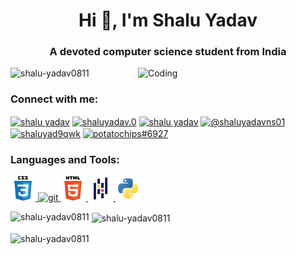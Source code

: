 <!--
**Shalu-Yadav0811/Shalu-Yadav0811** is a ✨ _special_ ✨ repository because its `README.md` (this file) appears on your GitHub profile.

Here are some ideas to get you started:

- 🔭 I’m currently working on ...
- 🌱 I’m currently learning ...
- 👯 I’m looking to collaborate on ...
- 🤔 I’m looking for help with ...
- 💬 Ask me about ...
- 📫 How to reach me: ...
- 😄 Pronouns: ...
- ⚡ Fun fact: ...
-->
<h1 align="center">Hi 👋, I'm Shalu Yadav</h1>
<h3 align="center">A devoted computer science student from India</h3>

<img align="right" alt="Coding" width="300" src="![image](https://github.com/Shalu-Yadav0811/Shalu-Yadav0811/assets/143307492/6fde477b-b5a7-4c63-b973-9044056347ca)
">

<p align="left"> <img src="https://komarev.com/ghpvc/?username=shalu-yadav0811&label=Profile%20views&color=0e75b6&style=flat" alt="shalu-yadav0811" /> </p>

<h3 align="left">Connect with me:</h3>
<p align="left">
<a href="https://linkedin.com/in/shalu yadav" target="blank"><img align="center" src="https://raw.githubusercontent.com/rahuldkjain/github-profile-readme-generator/master/src/images/icons/Social/linked-in-alt.svg" alt="shalu yadav" height="30" width="40" /></a>
<a href="https://instagram.com/shaluyadav.0" target="blank"><img align="center" src="https://raw.githubusercontent.com/rahuldkjain/github-profile-readme-generator/master/src/images/icons/Social/instagram.svg" alt="shaluyadav.0" height="30" width="40" /></a>
<a href="https://medium.com/shalu yadav" target="blank"><img align="center" src="https://raw.githubusercontent.com/rahuldkjain/github-profile-readme-generator/master/src/images/icons/Social/medium.svg" alt="shalu yadav" height="30" width="40" /></a>
<a href="https://www.hackerrank.com/@shaluyadavns01" target="blank"><img align="center" src="https://raw.githubusercontent.com/rahuldkjain/github-profile-readme-generator/master/src/images/icons/Social/hackerrank.svg" alt="@shaluyadavns01" height="30" width="40" /></a>
<a href="https://auth.geeksforgeeks.org/user/shaluyad9qwk" target="blank"><img align="center" src="https://raw.githubusercontent.com/rahuldkjain/github-profile-readme-generator/master/src/images/icons/Social/geeks-for-geeks.svg" alt="shaluyad9qwk" height="30" width="40" /></a>
<a href="https://discord.gg/potatochips#6927" target="blank"><img align="center" src="https://raw.githubusercontent.com/rahuldkjain/github-profile-readme-generator/master/src/images/icons/Social/discord.svg" alt="potatochips#6927" height="30" width="40" /></a>
</p>

<h3 align="left">Languages and Tools:</h3>
<p align="left"> <a href="https://www.w3schools.com/css/" target="_blank" rel="noreferrer"> <img src="https://raw.githubusercontent.com/devicons/devicon/master/icons/css3/css3-original-wordmark.svg" alt="css3" width="40" height="40"/> </a> <a href="https://git-scm.com/" target="_blank" rel="noreferrer"> <img src="https://www.vectorlogo.zone/logos/git-scm/git-scm-icon.svg" alt="git" width="40" height="40"/> </a> <a href="https://www.w3.org/html/" target="_blank" rel="noreferrer"> <img src="https://raw.githubusercontent.com/devicons/devicon/master/icons/html5/html5-original-wordmark.svg" alt="html5" width="40" height="40"/> </a> <a href="https://pandas.pydata.org/" target="_blank" rel="noreferrer"> <img src="https://raw.githubusercontent.com/devicons/devicon/2ae2a900d2f041da66e950e4d48052658d850630/icons/pandas/pandas-original.svg" alt="pandas" width="40" height="40"/> </a> <a href="https://www.python.org" target="_blank" rel="noreferrer"> <img src="https://raw.githubusercontent.com/devicons/devicon/master/icons/python/python-original.svg" alt="python" width="40" height="40"/> </a> </p>

<p><img align="left" src="https://github-readme-stats.vercel.app/api/top-langs?username=shalu-yadav0811&show_icons=true&locale=en&layout=compact" alt="shalu-yadav0811" /></p>

<p>&nbsp;<img align="center" src="https://github-readme-stats.vercel.app/api?username=shalu-yadav0811&show_icons=true&locale=en" alt="shalu-yadav0811" /></p>

<p><img align="center" src="https://github-readme-streak-stats.herokuapp.com/?user=shalu-yadav0811&" alt="shalu-yadav0811" /></p>
